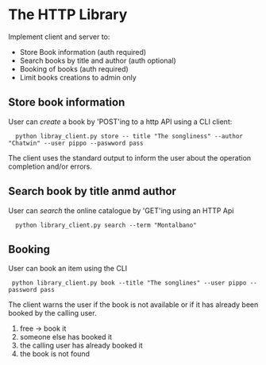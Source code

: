 # The HTTP Library

Implement client and server to:

- Store Book information (auth required)
- Search books by title and author (auth optional)
- Booking of books (auth required)
- Limit books creations to admin only


## Store book information

User can *create* a book by 'POST'ing to a http API using a CLI client:


      python libray_client.py store -- title "The songliness" --author "Chatwin" --user pippo --paswword pass

The client uses the standard output to inform the user about the operation completion and/or errors.

## Search book by title anmd author

User can *search* the online catalogue by 'GET'ing using an HTTP Api

      python library_client.py search --term "Montalbano"


## Booking

User can book an item using the CLI
 
     python library_client.py book --title "The songlines" --user pippo --password pass

The client warns the user if the book is not available or if it has already been booked by the calling user.

1) free -> book it
2) someone else has booked it
3) the calling user has already booked it
4) the book is not found
  